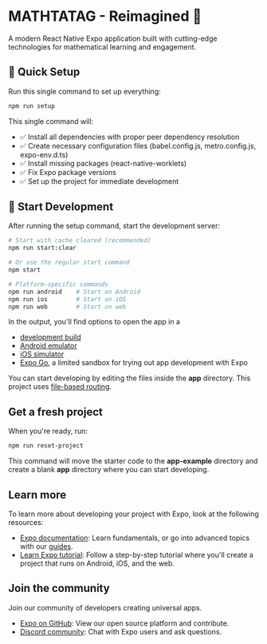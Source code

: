 # MATHTATAG - Reimagined 🧮

A modern React Native Expo application built with cutting-edge technologies for mathematical learning and engagement.

## 🚀 Quick Setup

Run this single command to set up everything:

```bash
npm run setup
```

This single command will:
- ✅ Install all dependencies with proper peer dependency resolution
- ✅ Create necessary configuration files (babel.config.js, metro.config.js, expo-env.d.ts)
- ✅ Install missing packages (react-native-worklets)
- ✅ Fix Expo package versions
- ✅ Set up the project for immediate development

## 📱 Start Development

After running the setup command, start the development server:

```bash
# Start with cache cleared (recommended)
npm run start:clear

# Or use the regular start command
npm start

# Platform-specific commands
npm run android    # Start on Android
npm run ios        # Start on iOS  
npm run web        # Start on web
```

In the output, you'll find options to open the app in a

- [development build](https://docs.expo.dev/develop/development-builds/introduction/)
- [Android emulator](https://docs.expo.dev/workflow/android-studio-emulator/)
- [iOS simulator](https://docs.expo.dev/workflow/ios-simulator/)
- [Expo Go](https://expo.dev/go), a limited sandbox for trying out app development with Expo

You can start developing by editing the files inside the **app** directory. This project uses [file-based routing](https://docs.expo.dev/router/introduction).

## Get a fresh project

When you're ready, run:

```bash
npm run reset-project
```

This command will move the starter code to the **app-example** directory and create a blank **app** directory where you can start developing.

## Learn more

To learn more about developing your project with Expo, look at the following resources:

- [Expo documentation](https://docs.expo.dev/): Learn fundamentals, or go into advanced topics with our [guides](https://docs.expo.dev/guides).
- [Learn Expo tutorial](https://docs.expo.dev/tutorial/introduction/): Follow a step-by-step tutorial where you'll create a project that runs on Android, iOS, and the web.

## Join the community

Join our community of developers creating universal apps.

- [Expo on GitHub](https://github.com/expo/expo): View our open source platform and contribute.
- [Discord community](https://chat.expo.dev): Chat with Expo users and ask questions.
